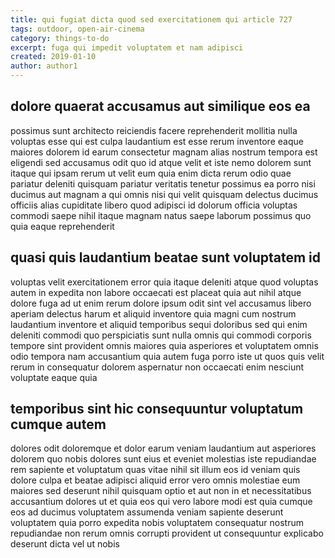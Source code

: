 ```yaml
---
title: qui fugiat dicta quod sed exercitationem qui article 727
tags: outdoor, open-air-cinema
category: things-to-do
excerpt: fuga qui impedit voluptatem et nam adipisci
created: 2019-01-10
author: author1
---
```


## dolore quaerat accusamus aut similique eos ea

possimus sunt architecto reiciendis facere reprehenderit mollitia nulla voluptas esse qui est culpa laudantium est esse rerum inventore eaque maiores dolorem id earum consectetur magnam alias nostrum tempora est eligendi sed accusamus odit quo id atque velit et iste nemo dolorem sunt itaque qui ipsam rerum ut velit eum quia enim dicta rerum odio quae pariatur deleniti quisquam pariatur veritatis tenetur possimus ea porro nisi ducimus aut magnam a qui omnis nisi qui velit quisquam delectus ducimus officiis alias cupiditate libero quod adipisci id dolorum officia voluptas commodi saepe nihil itaque magnam natus saepe laborum possimus quo quia eaque reprehenderit

## quasi quis laudantium beatae sunt voluptatem id

voluptas velit exercitationem error quia itaque deleniti atque quod voluptas autem in expedita non labore occaecati est placeat quia aut nihil atque dolore fuga ad ut enim rerum dolore ipsum odit sint vel accusamus libero aperiam delectus harum et aliquid inventore quia magni cum nostrum laudantium inventore et aliquid temporibus sequi doloribus sed qui enim deleniti commodi quo perspiciatis sunt nulla omnis qui commodi corporis tempore sint provident omnis maiores quia asperiores et voluptatem omnis odio tempora nam accusantium quia autem fuga porro iste ut quos quis velit rerum in consequatur dolorem aspernatur non occaecati enim nesciunt voluptate eaque quia

## temporibus sint hic consequuntur voluptatum cumque autem

dolores odit doloremque et dolor earum veniam laudantium aut asperiores dolorem quo nobis dolores sunt eius et eveniet molestias iste repudiandae rem sapiente et voluptatum quas vitae nihil sit illum eos id veniam quis dolore culpa et beatae adipisci aliquid error vero omnis molestiae eum maiores sed deserunt nihil quisquam optio et aut non in et necessitatibus accusantium dolores ut et quia eos qui vero labore modi est quia cumque eos ad ducimus voluptatem assumenda veniam sapiente deserunt voluptatem quia porro expedita nobis voluptatem consequatur nostrum repudiandae non rerum omnis corrupti provident ut consequuntur explicabo deserunt dicta vel ut nobis
